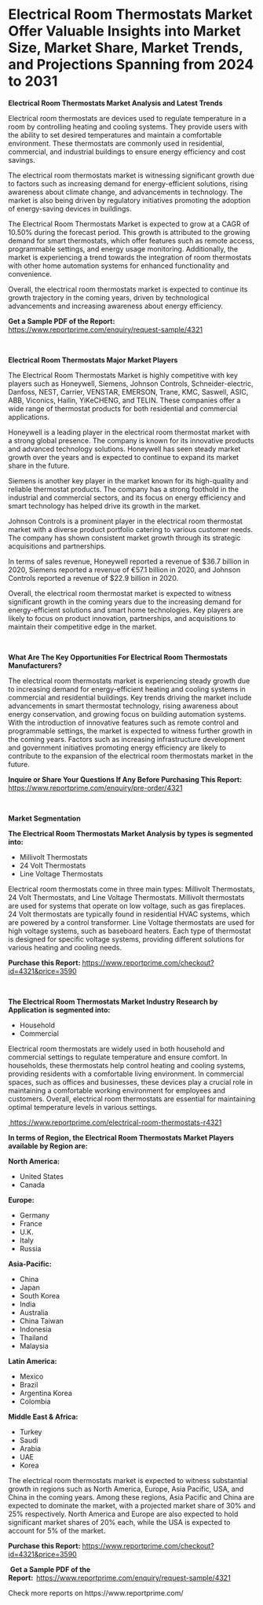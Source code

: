 <p><h1>Electrical Room Thermostats Market Offer Valuable Insights into Market Size, Market Share, Market Trends, and Projections Spanning from 2024 to 2031</h1></p><p><strong>Electrical Room Thermostats Market Analysis and Latest Trends</strong></p>
<p><p>Electrical room thermostats are devices used to regulate temperature in a room by controlling heating and cooling systems. They provide users with the ability to set desired temperatures and maintain a comfortable environment. These thermostats are commonly used in residential, commercial, and industrial buildings to ensure energy efficiency and cost savings.</p><p>The electrical room thermostats market is witnessing significant growth due to factors such as increasing demand for energy-efficient solutions, rising awareness about climate change, and advancements in technology. The market is also being driven by regulatory initiatives promoting the adoption of energy-saving devices in buildings.</p><p>The Electrical Room Thermostats Market is expected to grow at a CAGR of 10.50% during the forecast period. This growth is attributed to the growing demand for smart thermostats, which offer features such as remote access, programmable settings, and energy usage monitoring. Additionally, the market is experiencing a trend towards the integration of room thermostats with other home automation systems for enhanced functionality and convenience.</p><p>Overall, the electrical room thermostats market is expected to continue its growth trajectory in the coming years, driven by technological advancements and increasing awareness about energy efficiency.</p></p>
<p><strong>Get a Sample PDF of the Report:&nbsp;</strong> <a href="https://www.reportprime.com/enquiry/request-sample/4321">https://www.reportprime.com/enquiry/request-sample/4321</a></p>
<p>&nbsp;</p>
<p><strong>Electrical Room Thermostats Major Market Players</strong></p>
<p><p>The Electrical Room Thermostats Market is highly competitive with key players such as Honeywell, Siemens, Johnson Controls, Schneider-electric, Danfoss, NEST, Carrier, VENSTAR, EMERSON, Trane, KMC, Saswell, ASIC, ABB, Viconics, Hailin, YiKeCHENG, and TELIN. These companies offer a wide range of thermostat products for both residential and commercial applications.</p><p>Honeywell is a leading player in the electrical room thermostat market with a strong global presence. The company is known for its innovative products and advanced technology solutions. Honeywell has seen steady market growth over the years and is expected to continue to expand its market share in the future.</p><p>Siemens is another key player in the market known for its high-quality and reliable thermostat products. The company has a strong foothold in the industrial and commercial sectors, and its focus on energy efficiency and smart technology has helped drive its growth in the market.</p><p>Johnson Controls is a prominent player in the electrical room thermostat market with a diverse product portfolio catering to various customer needs. The company has shown consistent market growth through its strategic acquisitions and partnerships.</p><p>In terms of sales revenue, Honeywell reported a revenue of $36.7 billion in 2020, Siemens reported a revenue of €57.1 billion in 2020, and Johnson Controls reported a revenue of $22.9 billion in 2020.</p><p>Overall, the electrical room thermostat market is expected to witness significant growth in the coming years due to the increasing demand for energy-efficient solutions and smart home technologies. Key players are likely to focus on product innovation, partnerships, and acquisitions to maintain their competitive edge in the market.</p></p>
<p>&nbsp;</p>
<p><strong>What Are The Key Opportunities For Electrical Room Thermostats Manufacturers?</strong></p>
<p><p>The electrical room thermostats market is experiencing steady growth due to increasing demand for energy-efficient heating and cooling systems in commercial and residential buildings. Key trends driving the market include advancements in smart thermostat technology, rising awareness about energy conservation, and growing focus on building automation systems. With the introduction of innovative features such as remote control and programmable settings, the market is expected to witness further growth in the coming years. Factors such as increasing infrastructure development and government initiatives promoting energy efficiency are likely to contribute to the expansion of the electrical room thermostats market in the future.</p></p>
<p><strong>Inquire or Share Your Questions If Any Before Purchasing This Report:</strong> <a href="https://www.reportprime.com/enquiry/pre-order/4321">https://www.reportprime.com/enquiry/pre-order/4321</a></p>
<p>&nbsp;</p>
<p><strong>Market Segmentation</strong></p>
<p><strong>The Electrical Room Thermostats Market Analysis by types is segmented into:</strong></p>
<p><ul><li>Millivolt Thermostats</li><li>24 Volt Thermostats</li><li>Line Voltage Thermostats</li></ul></p>
<p><p>Electrical room thermostats come in three main types: Millivolt Thermostats, 24 Volt Thermostats, and Line Voltage Thermostats. Millivolt thermostats are used for systems that operate on low voltage, such as gas fireplaces. 24 Volt thermostats are typically found in residential HVAC systems, which are powered by a control transformer. Line Voltage thermostats are used for high voltage systems, such as baseboard heaters. Each type of thermostat is designed for specific voltage systems, providing different solutions for various heating and cooling needs.</p></p>
<p><strong>Purchase this Report:&nbsp;</strong><a href="https://www.reportprime.com/checkout?id=4321&price=3590">https://www.reportprime.com/checkout?id=4321&price=3590</a></p>
<p>&nbsp;</p>
<p><strong>The Electrical Room Thermostats Market Industry Research by Application is segmented into:</strong></p>
<p><ul><li>Household</li><li>Commercial</li></ul></p>
<p><p>Electrical room thermostats are widely used in both household and commercial settings to regulate temperature and ensure comfort. In households, these thermostats help control heating and cooling systems, providing residents with a comfortable living environment. In commercial spaces, such as offices and businesses, these devices play a crucial role in maintaining a comfortable working environment for employees and customers. Overall, electrical room thermostats are essential for maintaining optimal temperature levels in various settings.</p></p>
<p><a href="https://www.reportprime.com/electrical-room-thermostats-r4321">&nbsp;https://www.reportprime.com/electrical-room-thermostats-r4321</a></p>
<p><strong>In terms of Region, the Electrical Room Thermostats Market Players available by Region are:</strong></p>
<p>
    <p> <strong> North America: </strong>
        <ul>
            <li>United States</li>
            <li>Canada</li>
        </ul>
        </p> 
    <p> <strong> Europe: </strong>
        <ul>
            <li>Germany</li>
            <li>France</li>
            <li>U.K.</li>
            <li>Italy</li>
            <li>Russia</li>
        </ul>
        </p> 
    <p> <strong> Asia-Pacific: </strong>
        <ul>
            <li>China</li>
            <li>Japan</li>
            <li>South Korea</li>
            <li>India</li>
            <li>Australia</li>
            <li>China Taiwan</li>
            <li>Indonesia</li>
            <li>Thailand</li>
            <li>Malaysia</li>
        </ul>
        </p> 
    <p> <strong> Latin America: </strong>
        <ul>
            <li>Mexico</li>
            <li>Brazil</li>
            <li>Argentina Korea</li>
            <li>Colombia</li>
        </ul>
        </p> 
    <p> <strong> Middle East & Africa: </strong>
        <ul>
            <li>Turkey</li>
            <li>Saudi</li>
            <li>Arabia</li>
            <li>UAE</li>
            <li>Korea</li>
        </ul>
    </p>
    </p>
<p><p>The electrical room thermostats market is expected to witness substantial growth in regions such as North America, Europe, Asia Pacific, USA, and China in the coming years. Among these regions, Asia Pacific and China are expected to dominate the market, with a projected market share of 30% and 25% respectively. North America and Europe are also expected to hold significant market shares of 20% each, while the USA is expected to account for 5% of the market.</p></p>
<p><strong>Purchase this Report: </strong><a href="https://www.reportprime.com/checkout?id=4321&price=3590">https://www.reportprime.com/checkout?id=4321&price=3590</a></p>
<p>&nbsp;<strong>Get a Sample PDF of the Report:&nbsp;&nbsp;</strong><a href="https://www.reportprime.com/enquiry/request-sample/4321">https://www.reportprime.com/enquiry/request-sample/4321</a></p>
<p><strong></strong></p>
<p>Check more reports on https://www.reportprime.com/</p>